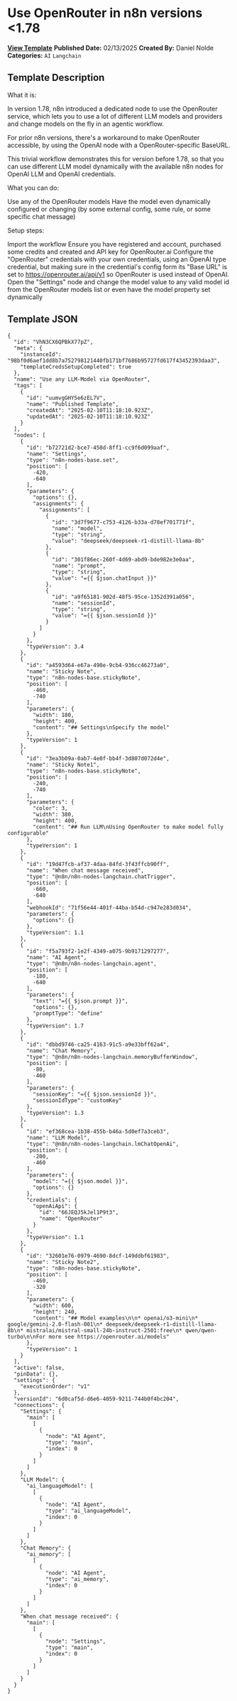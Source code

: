 # Use OpenRouter in n8n versions <1.78

**[View Template](https://n8n.io/workflows/2897-/)**  **Published Date:** 02/13/2025  **Created By:** Daniel Nolde  **Categories:** `AI` `Langchain`  

## Template Description

What it is:

In version 1.78, n8n introduced a dedicated node to use the OpenRouter service, which lets you to use a lot of different LLM models and providers and change models on the fly in an agentic workflow.

For prior n8n versions, there's a workaround to make OpenRouter accessible, by using the OpenAI node with a OpenRouter-specific BaseURL.

This trivial workflow demonstrates this for version before 1.78, so that you can use different LLM model dynamically with the available n8n nodes for OpenAI LLM and OpenAI credentials.

What you can do:

Use any of the OpenRouter models
Have the model even dynamically configured or changing (by some external config, some rule, or some specific chat message)

Setup steps:

Import the workflow
Ensure you have registered and account, purchased some credits and created and API key for OpenRouter.ai
Configure the "OpenRouter" credentials with your own credentials, using an OpenAI  type credential, but making sure in the credential's config form its "Base URL" is set to https://openrouter.ai/api/v1 so OpenRouter is used instead of OpenAI. 
Open the "Settings" node and change the model value to any valid model id from the OpenRouter models list or even have the model property set dynamically

## Template JSON

```
{
  "id": "VhN3CX6QPBkX77pZ",
  "meta": {
    "instanceId": "98bf0d6aef1dd8b7a752798121440fb171bf7686b95727fd617f43452393daa3",
    "templateCredsSetupCompleted": true
  },
  "name": "Use any LLM-Model via OpenRouter",
  "tags": [
    {
      "id": "uumvgGHY5e6zEL7V",
      "name": "Published Template",
      "createdAt": "2025-02-10T11:18:10.923Z",
      "updatedAt": "2025-02-10T11:18:10.923Z"
    }
  ],
  "nodes": [
    {
      "id": "b72721d2-bce7-458d-8ff1-cc9f6d099aaf",
      "name": "Settings",
      "type": "n8n-nodes-base.set",
      "position": [
        -420,
        -640
      ],
      "parameters": {
        "options": {},
        "assignments": {
          "assignments": [
            {
              "id": "3d7f9677-c753-4126-b33a-d78ef701771f",
              "name": "model",
              "type": "string",
              "value": "deepseek/deepseek-r1-distill-llama-8b"
            },
            {
              "id": "301f86ec-260f-4d69-abd9-bde982e3e0aa",
              "name": "prompt",
              "type": "string",
              "value": "={{ $json.chatInput }}"
            },
            {
              "id": "a9f65181-902d-48f5-95ce-1352d391a056",
              "name": "sessionId",
              "type": "string",
              "value": "={{ $json.sessionId }}"
            }
          ]
        }
      },
      "typeVersion": 3.4
    },
    {
      "id": "a4593d64-e67a-490e-9cb4-936cc46273a0",
      "name": "Sticky Note",
      "type": "n8n-nodes-base.stickyNote",
      "position": [
        -460,
        -740
      ],
      "parameters": {
        "width": 180,
        "height": 400,
        "content": "## Settings\nSpecify the model"
      },
      "typeVersion": 1
    },
    {
      "id": "3ea3b09a-0ab7-4e0f-bb4f-3d807d072d4e",
      "name": "Sticky Note1",
      "type": "n8n-nodes-base.stickyNote",
      "position": [
        -240,
        -740
      ],
      "parameters": {
        "color": 3,
        "width": 380,
        "height": 400,
        "content": "## Run LLM\nUsing OpenRouter to make model fully configurable"
      },
      "typeVersion": 1
    },
    {
      "id": "19d47fcb-af37-4daa-84fd-3f43ffcb90ff",
      "name": "When chat message received",
      "type": "@n8n/n8n-nodes-langchain.chatTrigger",
      "position": [
        -660,
        -640
      ],
      "webhookId": "71f56e44-401f-44ba-b54d-c947e283d034",
      "parameters": {
        "options": {}
      },
      "typeVersion": 1.1
    },
    {
      "id": "f5a793f2-1e2f-4349-a075-9b9171297277",
      "name": "AI Agent",
      "type": "@n8n/n8n-nodes-langchain.agent",
      "position": [
        -180,
        -640
      ],
      "parameters": {
        "text": "={{ $json.prompt }}",
        "options": {},
        "promptType": "define"
      },
      "typeVersion": 1.7
    },
    {
      "id": "dbbd9746-ca25-4163-91c5-a9e33bff62a4",
      "name": "Chat Memory",
      "type": "@n8n/n8n-nodes-langchain.memoryBufferWindow",
      "position": [
        -80,
        -460
      ],
      "parameters": {
        "sessionKey": "={{ $json.sessionId }}",
        "sessionIdType": "customKey"
      },
      "typeVersion": 1.3
    },
    {
      "id": "ef368cea-1b38-455b-b46a-5d0ef7a3ceb3",
      "name": "LLM Model",
      "type": "@n8n/n8n-nodes-langchain.lmChatOpenAi",
      "position": [
        -200,
        -460
      ],
      "parameters": {
        "model": "={{ $json.model }}",
        "options": {}
      },
      "credentials": {
        "openAiApi": {
          "id": "66JEQJ5kJel1P9t3",
          "name": "OpenRouter"
        }
      },
      "typeVersion": 1.1
    },
    {
      "id": "32601e76-0979-4690-8dcf-149ddbf61983",
      "name": "Sticky Note2",
      "type": "n8n-nodes-base.stickyNote",
      "position": [
        -460,
        -320
      ],
      "parameters": {
        "width": 600,
        "height": 240,
        "content": "## Model examples\n\n* openai/o3-mini\n* google/gemini-2.0-flash-001\n* deepseek/deepseek-r1-distill-llama-8b\n* mistralai/mistral-small-24b-instruct-2501:free\n* qwen/qwen-turbo\n\nFor more see https://openrouter.ai/models"
      },
      "typeVersion": 1
    }
  ],
  "active": false,
  "pinData": {},
  "settings": {
    "executionOrder": "v1"
  },
  "versionId": "6d0caf5d-d6e6-4059-9211-744b0f4bc204",
  "connections": {
    "Settings": {
      "main": [
        [
          {
            "node": "AI Agent",
            "type": "main",
            "index": 0
          }
        ]
      ]
    },
    "LLM Model": {
      "ai_languageModel": [
        [
          {
            "node": "AI Agent",
            "type": "ai_languageModel",
            "index": 0
          }
        ]
      ]
    },
    "Chat Memory": {
      "ai_memory": [
        [
          {
            "node": "AI Agent",
            "type": "ai_memory",
            "index": 0
          }
        ]
      ]
    },
    "When chat message received": {
      "main": [
        [
          {
            "node": "Settings",
            "type": "main",
            "index": 0
          }
        ]
      ]
    }
  }
}
```
